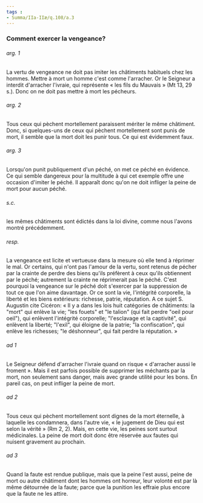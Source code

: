 ```yaml
---
tags : 
- Summa/IIa-IIæ/q.108/a.3
---
```


### Comment exercer la vengeance?

###### arg. 1
La vertu de vengeance ne doit pas imiter les châtiments habituels chez les hommes. Mettre à mort un homme c'est comme l'arracher. Or le Seigneur a interdit d'arracher l'ivraie, qui représente « les fils du Mauvais » (Mt 13, 29 s.). Donc on ne doit pas mettre à mort les pécheurs. 

###### arg. 2
Tous ceux qui pèchent mortellement paraissent mériter le même châtiment. Donc, si quelques-uns de ceux qui pèchent mortellement sont punis de mort, il semble que la mort doit les punir tous. Ce qui est évidemment faux. 

###### arg. 3
Lorsqu'on punit publiquement d'un péché, on met ce péché en évidence. Ce qui semble dangereux pour la multitude à qui cet exemple offre une occasion d'imiter le péché. Il apparaît donc qu'on ne doit infliger la peine de mort pour aucun péché. 

###### s.c.
les mêmes châtiments sont édictés dans la loi divine, comme nous l'avons montré précédemment. 

###### resp.
La vengeance est licite et vertueuse dans la mesure où elle tend à réprimer le mal. Or certains, qui n'ont pas l'amour de la vertu, sont retenus de pécher par la crainte de perdre des biens qu'ils préfèrent à ceux qu'ils obtiennent par le péché; autrement la crainte ne réprimerait pas le péché. C'est pourquoi la vengeance sur le péché doit s'exercer par la suppression de tout ce que l'on aime davantage. Or ce sont la vie, l'intégrité corporelle, la liberté et les biens extérieurs: richesse, patrie, réputation. A ce sujet S. Augustin cite Cicéron: « Il y a dans les lois huit catégories de châtiments: la "mort" qui enlève la vie; "les fouets" et "le talion" (qui fait perdre "oeil pour oeil"), qui enlèvent l'intégrité corporelle; "l'esclavage et la captivité", qui enlèvent la liberté; "l'exil", qui éloigne de la patrie; "la confiscation", qui enlève les richesses; "le déshonneur", qui fait perdre la réputation. » 

###### ad 1
Le Seigneur défend d'arracher l'ivraie quand on risque « d'arracher aussi le froment ». Mais il est parfois possible de supprimer les méchants par la mort, non seulement sans danger, mais avec grande utilité pour les bons. En pareil cas, on peut infliger la peine de mort. 

###### ad 2
Tous ceux qui pèchent mortellement sont dignes de la mort éternelle, à laquelle les condamnera, dans l'autre vie, « le jugement de Dieu qui est selon la vérité » (Rm 2, 2). Mais, en cette vie, les peines sont surtout médicinales. La peine de mort doit donc être réservée aux fautes qui nuisent gravement au prochain. 

###### ad 3
Quand la faute est rendue publique, mais que la peine l'est aussi, peine de mort ou autre châtiment dont les hommes ont horreur, leur volonté est par là même détournée de la faute; parce que la punition les effraie plus encore que la faute ne les attire. 

